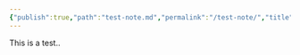 ```yaml
---
{"publish":true,"path":"test-note.md","permalink":"/test-note/","title":"Test Note"}
---
```



This is a test..
